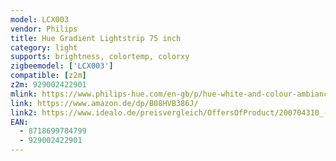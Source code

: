```yaml
---
model: LCX003
vendor: Philips
title: Hue Gradient Lightstrip 75 inch
category: light
supports: brightness, colortemp, colorxy
zigbeemodel: ['LCX003']
compatible: [z2m]
z2m: 929002422901
mlink: https://www.philips-hue.com/en-gb/p/hue-white-and-colour-ambiance-play-gradient-lightstrip-75-inch/8718699784799
link: https://www.amazon.de/dp/B08HVB386J/
link2: https://www.idealo.de/preisvergleich/OffersOfProduct/200704310_-hue-play-gradient-lightstrip-75-tv-philips.html
EAN: 
  - 8718699784799
  - 929002422901
---
```

